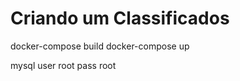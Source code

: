 Criando um Classificados
========================

docker-compose build
docker-compose up

mysql
user root
pass root